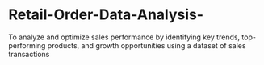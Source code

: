 # Retail-Order-Data-Analysis-
To analyze and optimize sales performance by identifying key trends, top-performing products, and growth opportunities using a dataset of sales transactions
